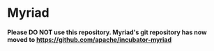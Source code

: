 # Myriad

**Please DO NOT use this repository. Myriad's git repository has now moved to https://github.com/apache/incubator-myriad** 

